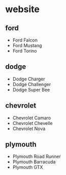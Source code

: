 # website

## ford
- Ford Falcon
- Ford Mustang
- Ford Torino

## dodge
- Dodge Charger
- Dodge Challenger
- Dodge Super Bee

## chevrolet
- Chevrolet Camaro
- Chevrolet Chevelle
- Chevrolet Nova

## plymouth
- Plymouth Road Runner
- Plymouth Barracuda
- Plymouth GTX
